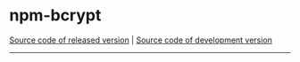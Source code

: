 # npm-bcrypt
[Source code of released version](https://github.com/meteor/meteor/tree/master/packages/deprecated/npm-bcrypt) | [Source code of development version](https://github.com/meteor/meteor/tree/devel/packages/deprecated/npm-bcrypt)
***

